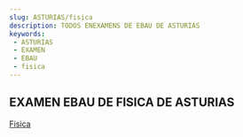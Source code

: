 ```yaml
---
slug: ASTURIAS/fisica
description: TODOS ENEXAMENS DE EBAU DE ASTURIAS
keywords:
 - ASTURIAS
 - EXAMEN
 - EBAU
 - fisica
---
```

## EXAMEN EBAU DE FISICA DE ASTURIAS
[Fisica](https://drive.google.com/drive/folders/1haofowzo24651Nda_hYCnf0uvLSLm6Kc?usp=sharing)